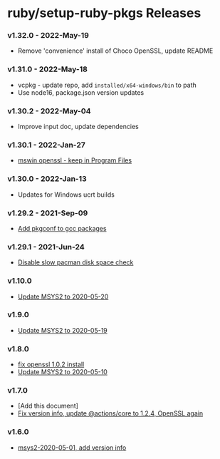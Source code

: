 # ruby/setup-ruby-pkgs Releases

### v1.32.0 - 2022-May-19
- Remove 'convenience' install of Choco OpenSSL, update README

### v1.31.0 - 2022-May-18
- vcpkg - update repo, add `installed/x64-windows/bin` to path
- Use node16, package.json version updates

### v1.30.2 - 2022-May-04
- Improve input doc, update dependencies

### v1.30.1 - 2022-Jan-27
- [mswin openssl - keep in Program Files](https://github.com/ruby/setup-ruby-pkgs/commit/4fc46d3152)

### v1.30.0 - 2022-Jan-13
- Updates for Windows ucrt builds

### v1.29.2 - 2021-Sep-09
- [Add pkgconf to gcc packages](https://github.com/ruby/setup-ruby-pkgs/commit/5f02b049d9)

### v1.29.1 - 2021-Jun-24
- [Disable slow pacman disk space check](https://github.com/ruby/setup-ruby-pkgs/commit/1cff2817ea)

### v1.10.0
- [Update MSYS2 to 2020-05-20](https://github.com/ruby/setup-ruby-pkgs/commit/b5d86ae)

### v1.9.0
- [Update MSYS2 to 2020-05-19](https://github.com/ruby/setup-ruby-pkgs/commit/8f95af8)

### v1.8.0
- [fix openssl 1.0.2 install](https://github.com/ruby/setup-ruby-pkgs/commit/a0be2bd)
- [Update MSYS2 to 2020-05-10](https://github.com/ruby/setup-ruby-pkgs/commit/0202e2b)

### v1.7.0
- [Add this document]
- [Fix version info, update @actions/core to 1.2.4, OpenSSL again](https://github.com/ruby/setup-ruby-pkgs/commit/376d8eb)

### v1.6.0

- [msys2-2020-05-01, add version info](https://github.com/ruby/setup-ruby-pkgs/commit/03698dc)
